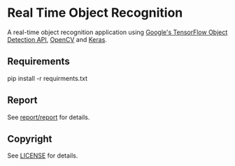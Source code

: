 # Real Time Object Recognition

A real-time object recognition application using [Google's TensorFlow Object Detection API](https://github.com/tensorflow/models/tree/master/research/object_detection), [OpenCV](http://opencv.org/) and [Keras](https://github.com/keras-team/keras). 

 
## Requirements
pip install -r requirments.txt

## Report 

See [report/report](report.txt) for details.

## Copyright
See [LICENSE](LICENSE) for details.


